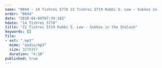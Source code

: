 ```yaml
---
name: "0044 - 14 Tishrei 5778 22 Tishrei 5719 Rabbi S. Lew - Sukkos in the Shalash"
order: "0044"
date: "2018-04-09T07:39:18Z"
hdate: "14 Tishrei 5778"
title: "22 Tishrei 5719 Rabbi S. Lew - Sukkos in the Shalash"
keywords: []
file:
- ext: ".mp3"
  mime: "audio/mp3"
  size: 3279357
  duration: "4:10"
published: true
---
```


